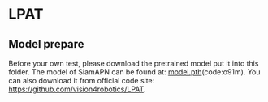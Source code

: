 # LPAT

## Model prepare

Before your own test, please download the pretrained model put it into this folder.
The model of SiamAPN can be found at: [model.pth](https://pan.baidu.com/s/19rXCK1Qhm8axi9DdrCBwdA)(code:o91m).
You can also download it from official code site: https://github.com/vision4robotics/LPAT. 
